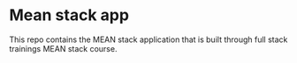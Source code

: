 # Mean stack app

This repo contains the MEAN stack application that is built through full stack trainings MEAN stack course.